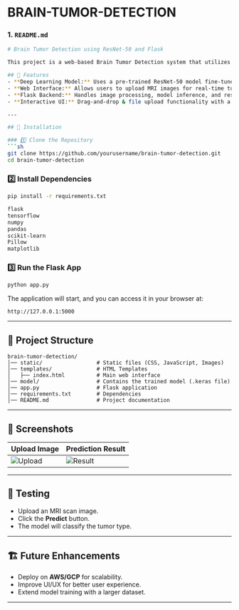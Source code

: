 # BRAIN-TUMOR-DETECTION

### **1. `README.md`**

```sh
# Brain Tumor Detection using ResNet-50 and Flask

This project is a web-based Brain Tumor Detection system that utilizes deep learning with **ResNet-50** for MRI image classification. The model is trained using TensorFlow and deployed using Flask.

## 📌 Features
- **Deep Learning Model:** Uses a pre-trained ResNet-50 model fine-tuned for MRI image classification.
- **Web Interface:** Allows users to upload MRI images for real-time tumor detection.
- **Flask Backend:** Handles image processing, model inference, and response generation.
- **Interactive UI:** Drag-and-drop & file upload functionality with a clean, modern design.

---

## 🚀 Installation

### 1️⃣ Clone the Repository
```sh
git clone https://github.com/yourusername/brain-tumor-detection.git
cd brain-tumor-detection
```

### 2️⃣ Install Dependencies

```sh
pip install -r requirements.txt

flask
tensorflow
numpy
pandas
scikit-learn
Pillow
matplotlib
```

### 3️⃣ Run the Flask App

```sh
python app.py
```

The application will start, and you can access it in your browser at:

```
http://127.0.0.1:5000
```

---

## 📁 Project Structure

```
brain-tumor-detection/
│── static/                 # Static files (CSS, JavaScript, Images)
│── templates/              # HTML Templates
│   ├── index.html          # Main web interface
│── model/                  # Contains the trained model (.keras file)
│── app.py                  # Flask application
│── requirements.txt        # Dependencies
│── README.md               # Project documentation
```

---

## 📸 Screenshots

| Upload Image                      | Prediction Result                 |
| --------------------------------- | --------------------------------- |
| ![Upload](static/screenshot1.png) | ![Result](static/screenshot2.png) |

---

## 🧪 Testing

* Upload an MRI scan image.
* Click the **Predict** button.
* The model will classify the tumor type.

---

## 🏗 Future Enhancements

* Deploy on **AWS/GCP** for scalability.
* Improve UI/UX for better user experience.
* Extend model training with a larger dataset.

---
